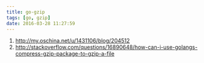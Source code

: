 ```yaml
---
title: go-gzip
tags: [go, gzip]
date: 2016-03-28 11:27:59
---
```


1.  <http://my.oschina.net/u/1431106/blog/204512>
1.  <http://stackoverflow.com/questions/16890648/how-can-i-use-golangs-compress-gzip-package-to-gzip-a-file>
